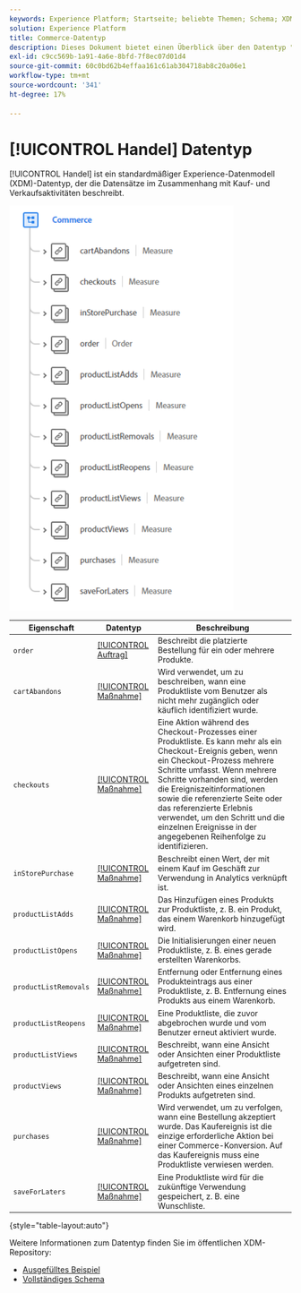```yaml
---
keywords: Experience Platform; Startseite; beliebte Themen; Schema; XDM; Felder; Schemas; Schemas; Commerce; Datentyp; Datentyp; Datentyp;
solution: Experience Platform
title: Commerce-Datentyp
description: Dieses Dokument bietet einen Überblick über den Datentyp "Commerce Experience-Datenmodell (XDM)".
exl-id: c9cc569b-1a91-4a6e-8bfd-7f8ec07d01d4
source-git-commit: 60c0bd62b4effaa161c61ab304718ab8c20a06e1
workflow-type: tm+mt
source-wordcount: '341'
ht-degree: 17%

---
```


# [!UICONTROL Handel] Datentyp

[!UICONTROL Handel] ist ein standardmäßiger Experience-Datenmodell (XDM)-Datentyp, der die Datensätze im Zusammenhang mit Kauf- und Verkaufsaktivitäten beschreibt.

<img src="../images/data-types/commerce.PNG" width="400" /><br />

| Eigenschaft | Datentyp | Beschreibung |
| --- | --- | --- |
| `order` | [[!UICONTROL Auftrag]](./order.md) | Beschreibt die platzierte Bestellung für ein oder mehrere Produkte. |
| `cartAbandons` | [[!UICONTROL Maßnahme]](./measure.md) | Wird verwendet, um zu beschreiben, wann eine Produktliste vom Benutzer als nicht mehr zugänglich oder käuflich identifiziert wurde. |
| `checkouts` | [[!UICONTROL Maßnahme]](./measure.md) | Eine Aktion während des Checkout-Prozesses einer Produktliste. Es kann mehr als ein Checkout-Ereignis geben, wenn ein Checkout-Prozess mehrere Schritte umfasst. Wenn mehrere Schritte vorhanden sind, werden die Ereigniszeitinformationen sowie die referenzierte Seite oder das referenzierte Erlebnis verwendet, um den Schritt und die einzelnen Ereignisse in der angegebenen Reihenfolge zu identifizieren. |
| `inStorePurchase` | [[!UICONTROL Maßnahme]](./measure.md) | Beschreibt einen Wert, der mit einem Kauf im Geschäft zur Verwendung in Analytics verknüpft ist. |
| `productListAdds` | [[!UICONTROL Maßnahme]](./measure.md) | Das Hinzufügen eines Produkts zur Produktliste, z. B. ein Produkt, das einem Warenkorb hinzugefügt wird. |
| `productListOpens` | [[!UICONTROL Maßnahme]](./measure.md) | Die Initialisierungen einer neuen Produktliste, z. B. eines gerade erstellten Warenkorbs. |
| `productListRemovals` | [[!UICONTROL Maßnahme]](./measure.md) | Entfernung oder Entfernung eines Produkteintrags aus einer Produktliste, z. B. Entfernung eines Produkts aus einem Warenkorb. |
| `productListReopens` | [[!UICONTROL Maßnahme]](./measure.md) | Eine Produktliste, die zuvor abgebrochen wurde und vom Benutzer erneut aktiviert wurde. |
| `productListViews` | [[!UICONTROL Maßnahme]](./measure.md) | Beschreibt, wann eine Ansicht oder Ansichten einer Produktliste aufgetreten sind. |
| `productViews` | [[!UICONTROL Maßnahme]](./measure.md) | Beschreibt, wann eine Ansicht oder Ansichten eines einzelnen Produkts aufgetreten sind. |
| `purchases` | [[!UICONTROL Maßnahme]](./measure.md) | Wird verwendet, um zu verfolgen, wann eine Bestellung akzeptiert wurde. Das Kaufereignis ist die einzige erforderliche Aktion bei einer Commerce-Konversion. Auf das Kaufereignis muss eine Produktliste verwiesen werden. |
| `saveForLaters` | [[!UICONTROL Maßnahme]](./measure.md) | Eine Produktliste wird für die zukünftige Verwendung gespeichert, z. B. eine Wunschliste. |

{style=&quot;table-layout:auto&quot;}

Weitere Informationen zum Datentyp finden Sie im öffentlichen XDM-Repository:

* [Ausgefülltes Beispiel](https://github.com/adobe/xdm/blob/master/components/datatypes/marketing/commerce.example.1.json)
* [Vollständiges Schema](https://github.com/adobe/xdm/blob/master/components/datatypes/marketing/commerce.schema.json)
